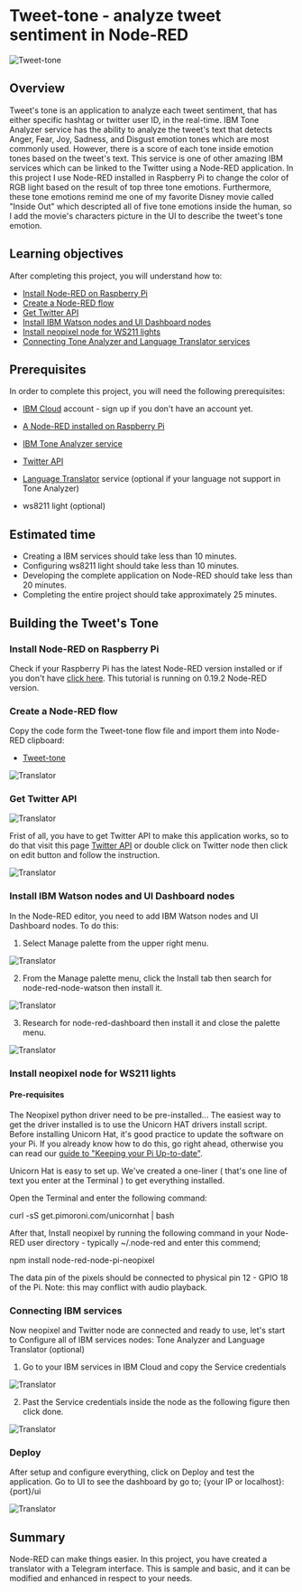 # Tweet-tone - analyze tweet sentiment in Node-RED

![`Tweet-tone`](images/1.jpg)

## Overview
Tweet's tone is an application to analyze each tweet sentiment, that has either specific hashtag or twitter user ID, in the real-time. IBM Tone Analyzer service has the ability to analyze the tweet's text that detects Anger, Fear, Joy, Sadness, and Disgust emotion tones which are most commonly used. However, there is a score of each tone inside emotion tones based on the tweet's text. This service is one of other amazing IBM services which can be linked to the Twitter using a Node-RED application. In this project I use Node-RED installed in Raspberry Pi to change the color of RGB light based on the result of top three tone emotions. Furthermore, these tone emotions remind me one of my favorite Disney movie called "Inside Out" which descripted all of five tone emotions inside the human, so I add the movie's characters picture in the UI to describe the tweet's tone emotion. 

## Learning objectives

After completing this project, you will understand how to:
- [Install Node-RED on Raspberry Pi](#Install-Node-RED-on-Raspberry-Pi)
- [Create a Node-RED flow](#Create-a-Node-RED-flow)
- [Get Twitter API](#Get-Twitter-API)
- [Install IBM Watson nodes and UI Dashboard nodes](#Install-IBM-Watson-nodes-and-UI-Dashboard-nodes)
- [Install neopixel node for WS211 lights](#Install-neopixel-node-for-WS211-lights)
- [Connecting Tone Analyzer and Language Translator services](#Connecting-IBM-services)

## Prerequisites
In order to complete this project, you will need the following prerequisites:
- [IBM Cloud](https://www.ibm.com/cloud/) account - sign up if you don't have an account yet.

- [A Node-RED installed on Raspberry Pi](https://nodered.org/docs/hardware/raspberrypi)
- [IBM Tone Analyzer service](https://tone-analyzer-demo.ng.bluemix.net/)
- [Twitter API](https://apps.twitter.com/)
- [Language Translator](https://github.com/watson-developer-cloud/node-red-labs/blob/master/basic_examples/language_translator/README.md) service (optional if your language not support in Tone Analyzer)
- ws8211 light (optional)

## Estimated time

- Creating a IBM services should take less than 10 minutes.
- Configuring ws8211 light should take less than 10 minutes.
- Developing the complete application on Node-RED should take less than 20 minutes.
- Completing the entire project should take approximately 25 minutes.

## Building the Tweet's Tone
### Install Node-RED on Raspberry Pi

Check if your Raspberry Pi has the latest Node-RED version installed or if you don't have [click here](https://nodered.org/docs/hardware/raspberrypi). This tutorial is running on 0.19.2 Node-RED version.

### Create a Node-RED flow

Copy the code form the Tweet-tone flow file and import them into Node-RED clipboard:


- [Tweet-tone](tweet-tone.json)

![`Translator`](images/2.png)

### Get Twitter API
![`Translator`](images/3.png)


Frist of all, you have to get Twitter API to make this application works, so to do that visit this page [Twitter API](https://apps.twitter.com/) or double click on Twitter node then click on edit button and follow the instruction.  

![`Translator`](images/4.png)

### Install IBM Watson nodes and UI Dashboard nodes

In the Node-RED editor, you need to add IBM Watson nodes and UI Dashboard nodes. To do this:
1.	Select Manage palette from the upper right menu.

![`Translator`](images/5.jpg)

2.	From the Manage palette menu, click the Install tab then search for node-red-node-watson then install it.

![`Translator`](images/6.png)

3.	Research for node-red-dashboard then install it and close the palette menu.

![`Translator`](images/7.png)



### Install neopixel node for WS211 lights 

#### Pre-requisites
The Neopixel python driver need to be pre-installed... The easiest way to get the driver installed is to use the Unicorn HAT drivers install script. Before installing Unicorn Hat, it's good practice to update the software on your Pi. If you already know how to do this, go right ahead, otherwise you can read our [guide to "Keeping your Pi Up-to-date"](https://learn.pimoroni.com/tutorial/raspberry-pi/keeping-your-raspberry-pi-updated).

Unicorn Hat is easy to set up. We've created a one-liner ( that's one line of text you enter at the Terminal ) to get everything installed.

Open the Terminal and enter the following command:

curl -sS get.pimoroni.com/unicornhat | bash

After that, Install neopixel by running the following command in your Node-RED user directory - typically ~/.node-red and enter this commend;

npm install node-red-node-pi-neopixel

The data pin of the pixels should be connected to physical pin 12 - GPIO 18 of the Pi. 
Note: this may conflict with audio playback.




### Connecting IBM services


Now neopixel and Twitter node are connected and ready to use, let's start to 
Configure all of IBM services nodes: Tone Analyzer and Language Translator (optional)
1.	Go to your IBM services in IBM Cloud and copy the Service credentials

![`Translator`](images/8.png)

2.	Past the Service credentials inside the node as the following figure then click done.

![`Translator`](images/9.png)

### Deploy

After setup and configure everything, click on Deploy and test the application. Go to UI to see the dashboard by go to; {your IP or localhost}:{port}/ui

![`Translator`](images/10.png)


## Summary
Node-RED can make things easier. In this project, you have created a translator with a Telegram interface. This is sample and basic, and it can be modified and enhanced in respect to your needs.
